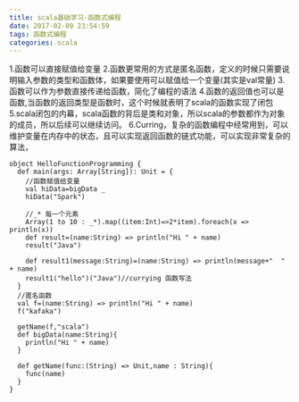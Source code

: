 ```yaml
---
title: scala基础学习-函数式编程
date: 2017-02-09 23:54:59
tags: 函数式编程
categories: scala
---
```

1.函数可以直接赋值给变量
2.函数更常用的方式是匿名函数，定义的时候只需要说明输入参数的类型和函数体，如果要使用可以赋值给一个变量(其实是val常量)
3.函数可以作为参数直接传递给函数，简化了编程的语法
4.函数的返回值也可以是函数,当函数的返回类型是函数时，这个时候就表明了scala的函数实现了闭包
5.scala闭包的内幕，scala函数的背后是类和对象，所以scala的参数都作为对象的成员，所以后续可以继续访问。
6.Curring，复杂的函数编程中经常用到，可以维护变量在内存中的状态，且可以实现返回函数的链式功能，可以实现非常复杂的算法，
<!-- more -->
```
object HelloFunctionProgramming {
  def main(args: Array[String]): Unit = {
    //函数赋值给变量
    val hiData=bigData _
    hiData("Spark")

    //_* 每一个元素
    Array(1 to 10 : _*).map((item:Int)=>2*item).foreach(x => println(x))
    def result=(name:String) => println("Hi " + name)
    result("Java")

    def result1(message:String)=(name:String) => println(message+"  " + name)
    result1("hello")("Java")//currying 函数写法
  }
  //匿名函数
  val f=(name:String) => println("Hi " + name)
  f("kafaka")

  getName(f,"scala")
  def bigData(name:String){
    println("Hi " + name)
  }

  def getName(func:(String) => Unit,name : String){
    func(name)
  }
}
```
